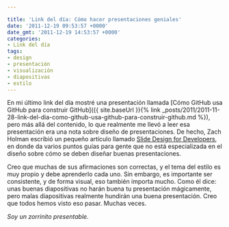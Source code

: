 ```yaml
---

title: 'Link del día: Cómo hacer presentaciones geniales'
date: '2011-12-19 09:53:57 +0000'
date_gmt: '2011-12-19 14:53:57 +0000'
categories:
- Link del día
tags:
- design
- presentación
- visualización
- diapositivas
- estilo
---
```


En mi último link del día mostré una presentación llamada [Cómo GitHub usa GitHub para construir GitHub]({{ site.baseUrl }}{% link _posts/2011/2011-11-28-link-del-dia-como-github-usa-github-para-construir-github.md %}), pero más allá del contenido, lo que realmente me llevó a leer esa presentación era una nota sobre diseño de presentaciones. De hecho, Zach Holman escribió un pequeño artículo llamado [Slide Design for Developers](http://zachholman.com/posts/slide-design-for-developers/), en donde da varios puntos guías para gente que no está especializada en el diseño sobre cómo se deben diseñar buenas presentaciones.

Creo que muchas de sus afirmaciones son correctas, y el tema del estilo es muy propio y debe aprenderlo cada uno. Sin embargo, es importante ser consistente, y de forma visual, eso también importa mucho. Como él dice: unas buenas diapositivas no harán buena tu presentación mágicamente, pero malas diapositivas realmente hundirán una buena presentación. Creo que todos hemos visto eso pasar. Muchas veces.

_Soy un zorrinito presentable._
